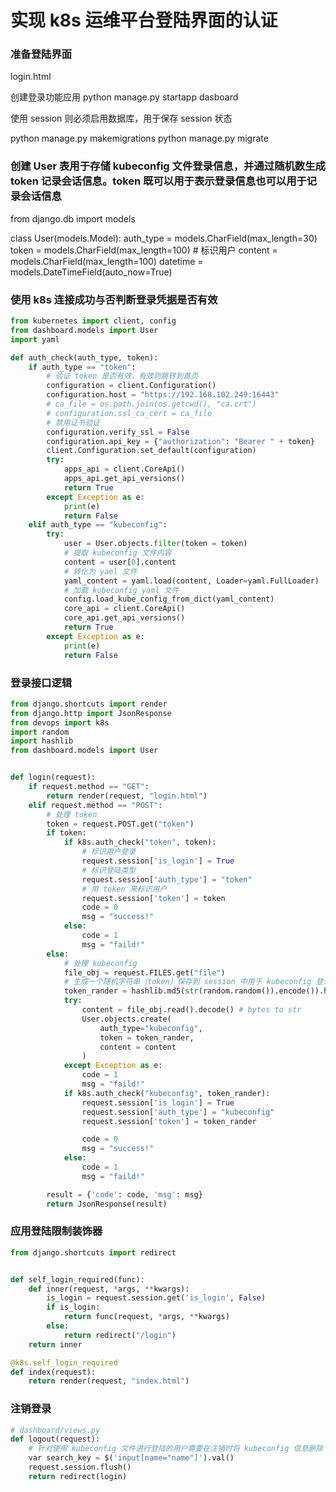 # 实现 k8s 运维平台登陆界面的认证

### 准备登陆界面

login.html

创建登录功能应用
python manage.py startapp dasboard

使用 session 则必须启用数据库，用于保存 session 状态

python manage.py makemigrations
python manage.py migrate

### 创建 User 表用于存储 kubeconfig 文件登录信息，并通过随机数生成 token 记录会话信息。token 既可以用于表示登录信息也可以用于记录会话信息
from django.db import models

class User(models.Model):
    auth_type = models.CharField(max_length=30)
    token = models.CharField(max_length=100)    # 标识用户
    content = models.CharField(max_length=100)
    datetime = models.DateTimeField(auto_now=True)

### 使用 k8s 连接成功与否判断登录凭据是否有效
```python
from kubernetes import client, config
from dashboard.models import User
import yaml

def auth_check(auth_type, token):
    if auth_type == "token":
        # 验证 token 是否有效，有效则跳转到首页
        configuration = client.Configuration()
        configuration.host = "https://192.168.102.249:16443"
        # ca_file = os.path.join(os.getcwd(), "ca.crt")
        # configuration.ssl_ca_cert = ca_file
        # 禁用证书验证
        configuration.verify_ssl = False
        configuration.api_key = {"authorization": "Bearer " + token}
        client.Configuration.set_default(configuration)
        try:
            apps_api = client.CoreApi()
            apps_api.get_api_versions()
            return True
        except Exception as e:
            print(e)
            return False
    elif auth_type == "kubeconfig":
        try:
            user = User.objects.filter(token = token)
            # 提取 kubeconfig 文件内容
            content = user[0].content
            # 转化为 yaml 文件
            yaml_content = yaml.load(content, Loader=yaml.FullLoader)
            # 加载 kubeconfig yaml 文件
            config.load_kube_config_from_dict(yaml_content)
            core_api = client.CoreApi()
            core_api.get_api_versions()
            return True
        except Exception as e:
            print(e)
            return False
```
### 登录接口逻辑
```python
from django.shortcuts import render
from django.http import JsonResponse
from devops import k8s
import random
import hashlib
from dashboard.models import User


def login(request):
    if request.method == "GET":
        return render(request, "login.html")
    elif request.method == "POST":
        # 处理 token
        token = request.POST.get("token")
        if token:
            if k8s.auth_check("token", token):
                # 标识用户登录
                request.session['is_login'] = True
                # 标识登陆类型
                request.session['auth_type'] = "token"
                # 用 token 来标识用户
                request.session['token'] = token
                code = 0
                msg = "success!"
            else:
                code = 1
                msg = "faild!"
        else:
            # 处理 kubeconfig
            file_obj = request.FILES.get("file")
            # 生成一个随机字符串（token）保存到 session 中用于 kubeconfig 登录标识用户
            token_rander = hashlib.md5(str(random.random()).encode()).hexdigest()
            try:
                content = file_obj.read().decode() # bytes to str
                User.objects.create(
                    auth_type="kubeconfig",
                    token = token_rander,
                    content = content
                )
            except Exception as e:
                code = 1
                msg = "faild!"
            if k8s.auth_check("kubeconfig", token_rander):
                request.session['is_login'] = True
                request.session['auth_type'] = "kubeconfig"
                request.session['token'] = token_rander

                code = 0
                msg = "success!"
            else:
                code = 1
                msg = "faild!"

        result = {'code': code, 'msg': msg}
        return JsonResponse(result)
```
### 应用登陆限制装饰器
```python
from django.shortcuts import redirect


def self_login_required(func):
    def inner(request, *args, **kwargs):
        is_login = request.session.get('is_login', False)
        if is_login:
            return func(request, *args, **kwargs)
        else:
            return redirect("/login")
    return inner
```
```python
@k8s.self_login_required
def index(request):
    return render(request, "index.html")
```
### 注销登录
```python
# dashboard/views.py
def logout(request):
    # 针对使用 kubeconfig 文件进行登陆的用户需要在注销时将 kubeconfig 信息删除
    var search_key = $('input[name="name"]').val()
    request.session.flush()
    return redirect(login)
```
